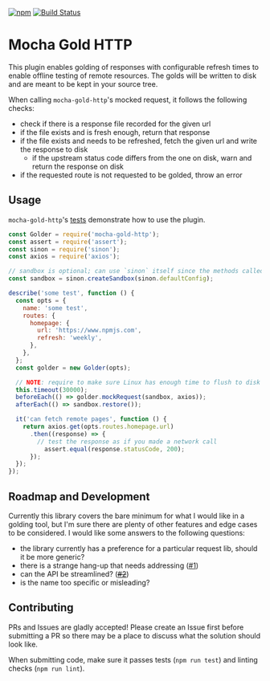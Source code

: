 [![npm](https://img.shields.io/npm/v/mocha-gold-http.svg?style=flat-square)](https://www.npmjs.com/package/mocha-gold-http)
[![Build Status](https://travis-ci.org/ox/mocha-gold-http.svg?branch=master)](https://travis-ci.org/ox/mocha-gold-http)

# Mocha Gold HTTP

This plugin enables golding of responses with configurable refresh times to enable offline testing
of remote resources. The golds will be written to disk and are meant to be kept in your source tree.

When calling `mocha-gold-http`'s mocked request, it follows the following checks:

- check if there is a response file recorded for the given url
- if the file exists and is fresh enough, return that response
- if the file exists and needs to be refreshed, fetch the given url and write the response to disk
  - if the upstream status code differs from the one on disk, warn and return the response on disk
- if the requested route is not requested to be golded, throw an error

## Usage

`mocha-gold-http`'s [tests](glob/master/test) demonstrate how to use the plugin.

```js
const Golder = require('mocha-gold-http');
const assert = require('assert');
const sinon = require('sinon');
const axios = require('axios');

// sandbox is optional; can use `sinon` itself since the methods called are the same
const sandbox = sinon.createSandbox(sinon.defaultConfig);

describe('some test', function () {
  const opts = {
    name: 'some test',
    routes: {
      homepage: {
        url: 'https://www.npmjs.com',
        refresh: 'weekly',
      },
    },
  };
  const golder = new Golder(opts);

  // NOTE: require to make sure Linux has enough time to flush to disk
  this.timeout(30000);
  beforeEach(() => golder.mockRequest(sandbox, axios));
  afterEach(() => sandbox.restore());

  it('can fetch remote pages', function () {
    return axios.get(opts.routes.homepage.url)
      .then((response) => {
        // test the response as if you made a network call
	      assert.equal(response.statusCode, 200);
      });
  });
});
```

## Roadmap and Development

Currently this library covers the bare minimum for what I would like in a
golding tool, but I'm sure there are plenty of other features and edge cases to
be considered. I would like some answers to the following questions:

- the library currently has a preference for a particular request lib, should it be more generic?
- there is a strange hang-up that needs addressing ([#1](https://github.com/ox/mocha-gold-http/issues/1))
- can the API be streamlined? (~~[#2](https://github.com/ox/mocha-gold-http/issues/2)~~)
- is the name too specific or misleading?

## Contributing

PRs and Issues are gladly accepted! Please create an Issue first before submitting
a PR so there may be a place to discuss what the solution should look like.

When submitting code, make sure it passes tests (`npm run test`) and linting
checks (`npm run lint`).
